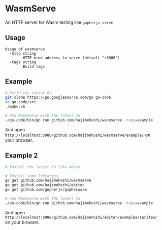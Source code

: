 # WasmServe

An HTTP server for Wasm testing like `gopherjs serve`

## Usage

```
Usage of wasmserve
  -http string
        HTTP bind address to serve (default ":8080")
  -tags string
        Build tags
```

## Example

```sh
# Build the latest Go.
git clone https://go.googlesource.com/go go-code
cd go-code/src
./make.sh

# Run WasmServe with the latest Go.
~/go-code/bin/go run github.com/hajimehoshi/wasmserve -tags=example
```

And open `http://localhost:8080/github.com/hajimehoshi/wasmserve/example/` on your browser.

## Example 2

```sh
# Install the latest Go like above.

# Install some libraries.
go get github.com/hajimehoshi/wasmserve
go get github.com/hajimehoshi/ebiten
go get github.com/gopherjs/gopherwasm

# Run WasmServe with the latest Go.
~/go-code/bin/go run github.com/hajimehoshi/wasmserve -tags=example
```

And open `http://localhost:8080/github.com/hajimehoshi/ebiten/examples/sprites/` on your browser.
